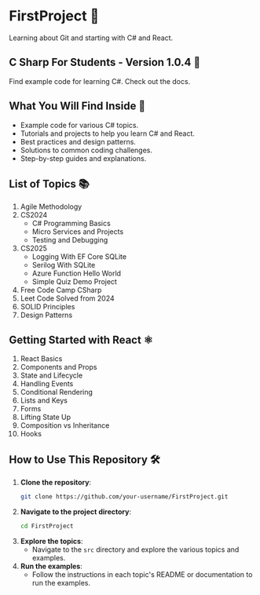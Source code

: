 # FirstProject 🌟
Learning about Git and starting with C# and React.

## C Sharp For Students - Version 1.0.4 🚀

Find example code for learning C#. Check out the docs.

## What You Will Find Inside 📂

- Example code for various C# topics.
- Tutorials and projects to help you learn C# and React.
- Best practices and design patterns.
- Solutions to common coding challenges.
- Step-by-step guides and explanations.

## List of Topics 📚

1. Agile Methodology
2. CS2024
    - C# Programming Basics
    - Micro Services and Projects
    - Testing and Debugging
3. CS2025
    - Logging With EF Core SQLite
    - Serilog With SQLite
    - Azure Function Hello World
    - Simple Quiz Demo Project
4. Free Code Camp CSharp
5. Leet Code Solved from 2024
6. SOLID Principles
7. Design Patterns

## Getting Started with React ⚛️

1. React Basics
2. Components and Props
3. State and Lifecycle
4. Handling Events
5. Conditional Rendering
6. Lists and Keys
7. Forms
8. Lifting State Up
9. Composition vs Inheritance
10. Hooks

## How to Use This Repository 🛠️

1. **Clone the repository**:
    ```sh
    git clone https://github.com/your-username/FirstProject.git
    ```
2. **Navigate to the project directory**:
    ```sh
    cd FirstProject
    ```
3. **Explore the topics**:
    - Navigate to the `src` directory and explore the various topics and examples.
4. **Run the examples**:
    - Follow the instructions in each topic's README or documentation to run the examples.


